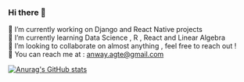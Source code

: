 ### Hi there 👋

🔭 I’m currently working on Django and React Native projects \
🌱 I’m currently learning Data Science , R , React and Linear Algebra \
👯 I’m looking to collaborate on almost anything , feel free to reach out ! \
:email: You can reach me at : anway.agte@gmail.com 

[![Anurag's GitHub stats](https://github-readme-stats.vercel.app/api?username=SteveMaverick)](https://github.com/anuraghazra/github-readme-stats)
